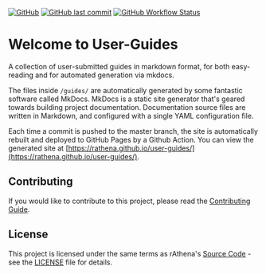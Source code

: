 [![GitHub](https://img.shields.io/github/license/rathena/rathena?style=for-the-badge)](https://github.com/rathena/rathena/blob/master/LICENSE) 
[![GitHub last commit](https://img.shields.io/github/last-commit/rathena/user-guides?label=last%20update&style=for-the-badge)](https://github.com/rathena/user-guides/commits/master) 
[![GitHub Workflow Status](https://img.shields.io/github/actions/workflow/status/rathena/user-guides/deploy_guides.yml?label=automatic%20building&style=for-the-badge)](https://github.com/rathena/user-guides/actions)

# Welcome to User-Guides
A collection of user-submitted guides in markdown format, for both easy-reading and for automated generation via mkdocs.

The files inside `/guides/` are automatically generated by some fantastic software called MkDocs. MkDocs is a static site generator that's geared towards building project documentation. Documentation source files are written in Markdown, and configured with a single YAML configuration file.

Each time a commit is pushed to the master branch, the site is automatically rebuilt and deployed to GitHub Pages by a Github Action. You can view the generated site at [https://rathena.github.io/user-guides/](https://rathena.github.io/user-guides/).

## Contributing
If you would like to contribute to this project, please read the [Contributing Guide](CONTRIBUTING.md).

## License
This project is licensed under the same terms as rAthena's [Source Code](https://github.com/rathena/rathena) - see the [LICENSE](https://github.com/rathena/rathena/blob/master/LICENSE) file for details.

